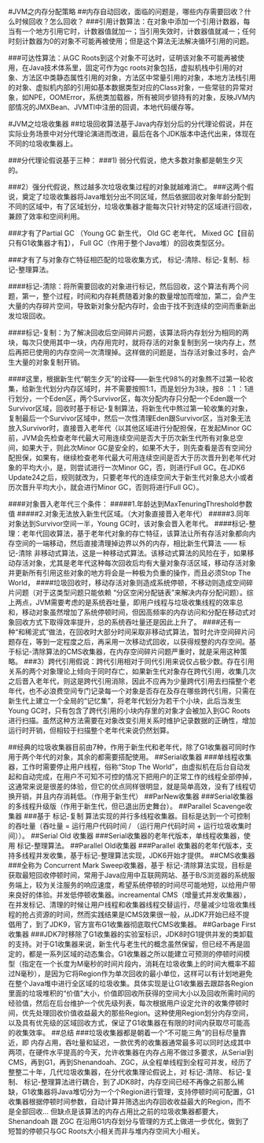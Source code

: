 #JVM之内存分配策略
##内存自动回收，面临的问题是，哪些内存需要回收？什么时候回收？怎么回收？
###引用计数算法：在对象中添加一个引用计数器，每当有一个地方引用它时，计数器值就加一；当引用失效时，计数器值就减一；任何时刻计数器为0的对象不可能再被使用；但是这个算法无法解决循环引用的问题。

###可达性算法：从GC Roots到这个对象不可达时，证明该对象不可能再被使用，在Java技术体系里，固定可作为gc roots对象包括，虚拟机栈中引用的对象、方法区中类静态属性引用的对象，方法区中常量引用的对象，本地方法栈引用的对象、虚拟机内部的引用如基本数据类型对应的Class对象，一些常驻的异常对象，如NPE，OOMError，系统类加载器，所有被同步锁持有的对象，反映JVM内部情况的JMXBean、JVMTI中注册的回调，本地代码缓存等。

#JVM之垃圾收集器
##垃圾回收算法基于Java内存划分后的分代理论假说，并在实际业务场景中对分代理论演进而改进，最后在各个JDK版本中迭代出来，体现在不同的垃圾收集器上。

###分代理论假说基于三种：
###1) 弱分代假说，绝大多数对象都是朝生夕灭的。

###2）强分代假说，熬过越多次垃圾收集过程的对象就越难消亡。
###这两个假说，奠定了垃圾收集器将Java堆划分出不同区域，然后依据回收对象年龄分配到不同的区域中，有了区域划分，垃圾收集器才能每次只针对特定的区域进行回收，兼顾了效率和空间利用。

###才有了Partial GC （Young GC 新生代， Old GC 老年代， Mixed GC【目前只有G1收集器才有】）， Full GC（作用于整个Java堆）的回收类型区分。

###才有了与对象存亡特征相匹配的垃圾收集方式， 标记-清除、标记-复制、标记-整理算法。

####标记-清除：将所需要回收的对象进行标记，然后回收，这个算法有两个问题，第一，整个过程，时间和内存耗费随着对象的数量增加而增加，第二，会产生大量的内存碎片空间，导致新对象分配内存时，会由于找不到连续的空间而重新出发垃圾回收。

####标记-复制：为了解决回收后空间碎片问题，该算法将内存划分为相同的两块，每次只使用其中一块，内存用完时，就将存活的对象复制到另一块内存上，然后再把已使用的内存空间一次清理掉。这样做的问题是，当存活对象过多时，会产生大量的对象复制开销。

####这里，根据新生代“朝生夕灭”的诠释——新生代98%的对象熬不过第一轮收集，给新生代划分内存区域时，并不需要按照1:1，而是划分为3块，按8 ：1 ：1进行划分，一个Eden区，两个Survivor区，每次分配内存只分配一个Eden跟一个Survivor区域，回收时基于标记-复制算法，将新生代中熬过第一轮收集的对象，复制最后一个Survivor区域中，然后一次性清理Eden跟Survivor区，当对象无法放入Survivor时，直接晋入老年代（以其他区域进行分配担保，在发起Minor GC前，JVM会先检查老年代最大可用连续空间是否大于历次新生代所有对象总空间，如果大于，则此次Minor GC是安全的，如果不大于，则先查看是否有空间分配担保，如果有，继续检查老年代最大可用连续空间是否大于历次晋升到老年代对象的平均大小，是，则尝试进行一次Minor GC，否，则进行Full GC。在JDK6 Update24之后，规则就改为，只要老年代的连续空间大于新生代对象总大小或者历次晋升平均大小，就会进行Minor GC，否则将进行Full GC）。

####对象晋入老年代三个条件：
#####1.年龄达到MaxTenuringThreshold参数值
#####2.对象无法放入新生代区域。（大对象直接晋入老年代）
#####3.同年对象达到Survivor空间一半，Young GC时，该对象会晋入老年代。
####标记-整理：老年代回收算法，基于老年代对象的存亡特征，该算法让所有存活对象都向内存空间的一端移动，然后直接清理掉边界以外的内存，相比新生代算法 —— 标记-清除 非移动式算法，这是一种移动式算法。该移动式算法的风险在于，如果移动存活对象，尤其是老年代这种每次回收后均有大量对象存活区域，移动存活对象并更新所有引用这些对象的地方将会是一种极为负重的操作，而且必须Stop The World，
####垃圾回收时，移动存活对象则造成系统停顿，不移动则造成空间碎片问题（对于这类型问题只能依赖 “分区空闲分配链表”来解决内存分配问题）。综上两点，JVM需要考虑的是系统吞吐量，即用户线程与垃圾收集线程的效率总和，移动对象虽然增加了系统停顿时间，但因高频率的内存访问和分配在移动式对象回收方式下取得效率提升，总的系统吞吐量还是因此上升了。
####还有一种“和稀泥式”做法，在回收时大部分时间采取非移动式算法，暂时允许空间碎片问题存在，等到一定程度之后，再采用一次移动式回收，以获得规整的内存空间。基于标记-清除算法的CMS收集器，在内存空间碎片问题严重时，就是采用这种策略。
###3）跨代引用假说：跨代引用相对于同代引用来说仅占极少数。存在引用关系的两个对象理论上倾向于同时存亡，如果新生代对象存在跨代引用，收集几次之后晋入老年代，则这是跨代引用消除，因此不应再为少量跨代引用去扫描整个老年代，也不必浪费空间专门记录每一个对象是否存在及存在哪些跨代引用，只需在新生代上建立一个全局的“记忆集”，将老年代划分为若干个小块，此后当发生Young GC时，只有包含了跨代引用的小块内存里的对象才会被加入到GC Roots进行扫描。虽然这种方法需要在对象改变引用关系时维护记录数据的正确性，增加运行时开销，但相较于扫描整个老年代来说仍然划算。

##经典的垃圾收集器目前由7种，作用于新生代和老年代，除了G1收集器可同时作用于两个年代的对象，其余的都需要搭配使用。
##Serial收集器
###单线程收集器，工作时需要停止用户线程，俗称“Stop The World”，由虚拟机在后台自动发起和自动完成，在用户不可知不可控的情况下把用户的正常工作的线程全部停掉，这通常来说是很差的体验，但它的优点同样很明显，就是简单高效，没有了线程切换开销，并且内存消耗低。（作用于新生代）
##ParNew收集器
###Serial收集器的多线程升级版（作用于新生代，但已退出历史舞台）。
##Parallel Scavenge收集器
###基于 标记-复制 算法实现的并行多线程收集器。目标是达到一个可控制的吞吐量（吞吐量 = 运行用户代码时间 / （运行用户代码时间 + 运行垃圾收集时间））。
##Serial Old 收集器
###Serial收集器的老年代版本，单线程收集器，使用 标记-整理算法。
##Parallel Old收集器
###Parallel 收集器的老年代版本，支持多线程并发收集，基于标记-整理算法实现，JDK6开始才提供。
##CMS收集器
###全称为 Concurrent Mark Sweep收集器，基于 标记-清除算法实现，目标是获取最短回收停顿时间，常用于Java应用中互联网网站、基于B/S浏览器的系统服务端上，较为关注服务的响应速度，希望系统停顿的时间尽可能地短，以给用户带来良好的体验。并发低停顿收集器。increamental CMS（增量式并发收集器），在并发标记、清理的时候让用户线程和收集器线程交替运行，尽量减少垃圾收集线程的抢占资源的时间，然而实践结果是ICMS效果很一般，从JDK7开始已经不提倡用了，到了JDK9，官方宣布G1收集器彻底取代CMS收集器。
##Garbage First 收集器
###JDK7时移除了G1收集器的实验室标识，JDK8时G1提供并发的类卸载的支持。对于G1收集器来说，新生代与老生代的概念虽然保留，但已经不再是固定的，都是一系列区域的动态集合。G1收集器之所以能建立可预测的停顿时间模型（指定在一个长度为M毫秒的时间片段内，消耗在垃圾收集上的时间大概率不超过N毫秒），是因为它将Region作为单次回收的最小单位，这样可以有计划地避免在整个Java堆中进行全区域的垃圾收集。具体实现是让G1收集器去跟踪各Region里面的垃圾堆积的“价值”大小，价值即回收所获得的空间大小以及回收所需时间的经验值，然后在后台维护一个优先级列表，每次根据用户设定允许的收集停顿时间，优先处理回收价值收益最大的那些Region。这种使用Region划分内存空间，以及具有优先级的区域回收方式，保证了G1收集器在有限的时间内获取尽可能高的收集效率。
##总结
###垃圾收集器都是朝着一个“不可能三角”的目标尽量靠近，即 内存占用，吞吐量和延迟，一款优秀的收集器通常最多可以同时达成其中两项，在硬件水平提高的今天，允许收集器在内存占用不做过多要求，从Serial到CMS，再到G1，再到Shenandoah、ZGC，从全程单线程到全程可并发，经历了整整二十年，几代垃圾收集器，在分代收集理论假说上，对 标记-清除、 标记-复制、 标记-整理算法进行耦合，到了JDK8时，内存空间已经不再像之前那么稀缺，G1收集器将Java堆切分为一个个Region进行管理，支持停顿时间可配置，G1收集器根据停顿时间参数，自动计算并筛选出内存回收收益最大的Region，而不是全部回收... 但缺点是该算法的内存占用比之前的垃圾收集器都要大，Shenandoah 跟 ZGC 在沿用G1内存划分与管理的方式上做进一步优化，做到了短暂的停顿只与GC Roots大小相关而非与堆内存空间大小相关。
